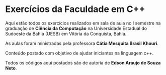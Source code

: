 # Exercícios da Faculdade em C++

Aqui estão todos os exercícios realizados em sala de aula no I semestre na graduação de **Ciência da Computação** na Universidade Estadual do Sudoeste da Bahia (UESB) em Vitória da Conquista, Bahia.

As aulas foram ministradas pela professora **Cátia Mesquita Brasil Khouri**.

Conteúdo postado com objetivo de ajudar iniciantes na linguagem c++.

Todos os códigos aqui postados são de autoria de **Edson Araujo de Souza Neto**.
